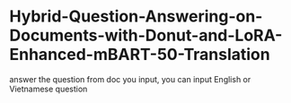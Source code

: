 # Hybrid-Question-Answering-on-Documents-with-Donut-and-LoRA-Enhanced-mBART-50-Translation
answer the question from doc you input, you can input English or Vietnamese question
